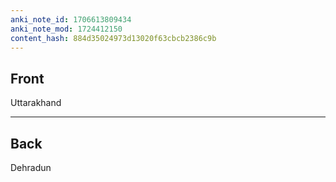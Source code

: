 ```yaml
---
anki_note_id: 1706613809434
anki_note_mod: 1724412150
content_hash: 884d35024973d13020f63cbcb2386c9b
---
```


## Front

Uttarakhand

<hr/>

## Back

Dehradun